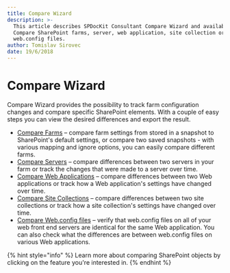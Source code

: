 ```yaml
---
title: Compare Wizard
description: >-
  This article describes SPDocKit Consultant Compare Wizard and available comparison types.
  Compare SharePoint farms, server, web application, site collection or
  web.config files.
author: Tomislav Sirovec
date: 19/6/2018
---
```


# Compare Wizard

Compare Wizard provides the possibility to track farm configuration changes and compare specific SharePoint elements. With a couple of easy steps you can view the desired differences and export the result.

* [Compare Farms](../../how-to/compare-wizard/compare-sharepoint-farms.md) – compare farm settings from stored in a snapshot to SharePoint's default settings, or compare two saved snapshots - with various mapping and ignore options, you can easily compare different farms.
* [Compare Servers](../../how-to/compare-wizard/compare-servers.md) – compare differences between two servers in your farm or track the changes that were made to a server over time.
* [Compare Web Applications](../../how-to/compare-wizard/compare-web-applications.md) – compare differences between two Web applications or track how a Web application's settings have changed over time.
* [Compare Site Collections](../../how-to/compare-wizard/compare-site-collections.md) – compare differences between two site collections or track how a site collection's settings have changed over time.
* [Compare Web.config files](../../how-to/compare-wizard/compare-web-config-files.md) – verify that web.config files on all of your web front end servers are identical for the same Web application. You can also check what the differences are between web.config files on various Web applications.

{% hint style="info" %}
Learn more about comparing SharePoint objects by clicking on the feature you're interested in.
{% endhint %}


